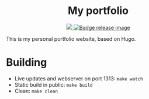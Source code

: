 <h1 align="center">
    My portfolio
</h1>

<p align="center">
    <a href="https://www.gnu.org/licenses/agpl-3.0">
        <img src="https://img.shields.io/badge/License-AGPL%20v3-blue.svg" />
    </a>
    <a href="https://github.com/dorianim/portfolio/actions/workflows/gh-pages.yml">
        <img src="https://github.com/dorianim/portfolio/actions/workflows/gh-pages.yml/badge.svg" alt="Badge release image" />
    </a>
</p>

This is my personal portfolio website, based on Hugo.

# Building
- Live updates and webserver on port 1313: `make watch`
- Static build in public: `make build`
- Clean: `make clean`